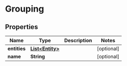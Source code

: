 

# Grouping


## Properties

| Name | Type | Description | Notes |
|------------ | ------------- | ------------- | -------------|
|**entities** | [**List&lt;Entity&gt;**](Entity.md) |  |  [optional] |
|**name** | **String** |  |  [optional] |




